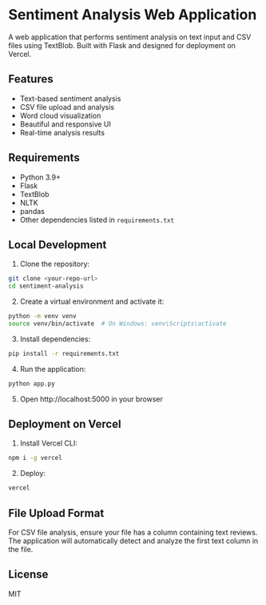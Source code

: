 # Sentiment Analysis Web Application

A web application that performs sentiment analysis on text input and CSV files using TextBlob. Built with Flask and designed for deployment on Vercel.

## Features

- Text-based sentiment analysis
- CSV file upload and analysis
- Word cloud visualization
- Beautiful and responsive UI
- Real-time analysis results

## Requirements

- Python 3.9+
- Flask
- TextBlob
- NLTK
- pandas
- Other dependencies listed in `requirements.txt`

## Local Development

1. Clone the repository:
```bash
git clone <your-repo-url>
cd sentiment-analysis
```

2. Create a virtual environment and activate it:
```bash
python -m venv venv
source venv/bin/activate  # On Windows: venv\Scripts\activate
```

3. Install dependencies:
```bash
pip install -r requirements.txt
```

4. Run the application:
```bash
python app.py
```

5. Open http://localhost:5000 in your browser

## Deployment on Vercel

1. Install Vercel CLI:
```bash
npm i -g vercel
```

2. Deploy:
```bash
vercel
```

## File Upload Format

For CSV file analysis, ensure your file has a column containing text reviews. The application will automatically detect and analyze the first text column in the file.

## License

MIT 
